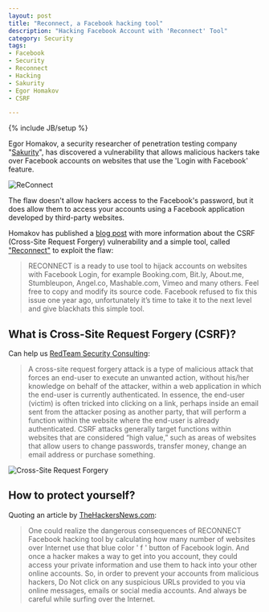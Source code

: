```yaml
---
layout: post
title: "Reconnect, a Facebook hacking tool"
description: "Hacking Facebook Account with 'Reconnect' Tool"
category: Security
tags: 
- Facebook
- Security
- Reconnect
- Hacking
- Sakurity
- Egor Homakov
- CSRF

---
```

{% include JB/setup %}

Egor Homakov, a security researcher of penetration testing company "[Sakurity](http://sakurity.com/)", has discovered a vulnerability that allows malicious hackers take over Facebook accounts on websites that use the 'Login with Facebook' feature.

![ReConnect](http://sakurity.com/img/reconnect.png)
<!-- more -->

The flaw doesn't allow hackers access to the Facebook's password, but it does allow them to access your accounts using a Facebook application developed by third-party websites.

Homakov has published a [blog post](http://sakurity.com/blog/2015/03/05/RECONNECT.html) with more information about the CSRF (Cross-Site Request Forgery) vulnerability and a simple tool, called ["Reconnect"](http://sakurity.com/reconnect) to exploit the flaw:

>RECONNECT is a ready to use tool to hijack accounts on websites with Facebook Login, for example Booking.com, Bit.ly, About.me, Stumbleupon, Angel.co, Mashable.com, Vimeo and many others. Feel free to copy and modify its source code. Facebook refused to fix this issue one year ago, unfortunately it’s time to take it to the next level and give blackhats this simple tool. 

What is Cross-Site Request Forgery (CSRF)?
---
Can help us [RedTeam Security Consulting](http://www.redteamsecure.com/labs/post/66/Demystifying-Cross-Site-Request-Forgery):

>A cross-site request forgery attack is a type of malicious attack that forces an end-user to execute an unwanted action, without his/her knowledge on behalf of the attacker, within a web application in which the end-user is currently authenticated.
In essence, the end-user (victim) is often tricked into clicking on a link, perhaps inside an email sent from the attacker posing as another party, that will perform a function within the website where the end-user is already authenticated. CSRF attacks generally target functions within websites that are considered “high value,” such as areas of websites that allow users to change passwords, transfer money, change an email address or purchase something.

![Cross-Site Request Forgery](http://www.redteamsecure.com/images/labs/csrf.png)

How to protect yourself?
---
Quoting an article by [TheHackersNews.com](http://thehackernews.com/2015/03/facebook-hacking-tool.html):

> One could realize the dangerous consequences of RECONNECT Facebook hacking tool by calculating how many number of websites over Internet use that blue color ' f ' button of Facebook login. And once a hacker makes a way to get into you account, they could access your private information and use them to hack into your other online accounts.
So, in order to prevent your accounts from malicious hackers, Do Not click on any suspicious URLs provided to you via online messages, emails or social media accounts. And always be careful while surfing over the Internet.
